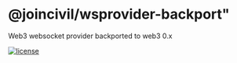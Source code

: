 # @joincivil/wsprovider-backport"

Web3 websocket provider backported to web3 0.x

[![license](https://img.shields.io/badge/license-Apache%20v2.0-green.svg)](./LICENSE)
